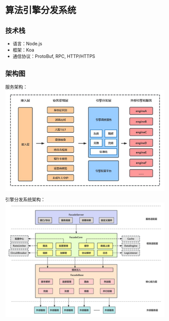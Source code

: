 # 算法引擎分发系统

## 技术栈

* 语言：Node.js
* 框架：Koa
* 通信协议：ProtoBuf, RPC, HTTP/HTTPS

## 架构图
服务架构：
![system][1]

引擎分发系统架构：
![aifacade][2]

[1]: ./system.jpg
[2]: ./aifacade.jpg